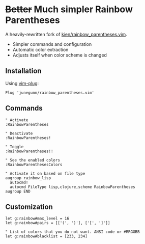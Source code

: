 # ~~Better~~ Much simpler Rainbow Parentheses

A heavily-rewritten fork of [kien/rainbow_parentheses.vim][k].

- Simpler commands and configuration
- Automatic color extraction
- Adjusts itself when color scheme is changed

## Installation

Using [vim-plug](https://github.com/junegunn/vim-plug):

```vim
Plug 'junegunn/rainbow_parentheses.vim'
```

## Commands

```vim
" Activate
:RainbowParentheses

" Deactivate
:RainbowParentheses!

" Toggle
:RainbowParentheses!!

" See the enabled colors
:RainbowParenthesesColors

" Activate it on based on file type
augroup rainbow_lisp
  autocmd!
  autocmd FileType lisp,clojure,scheme RainbowParentheses
augroup END
```

## Customization

```vim
let g:rainbow#max_level = 16
let g:rainbow#pairs = [['(', ')'], ['[', ']']]

" List of colors that you do not want. ANSI code or #RRGGBB
let g:rainbow#blacklist = [233, 234]
```

[k]: https://github.com/kien/rainbow_parentheses.vim

